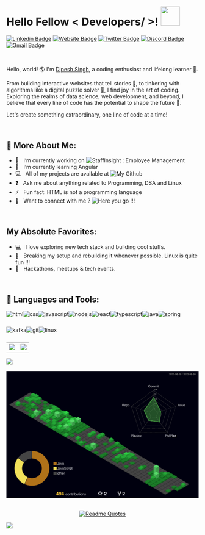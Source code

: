 <h1> Hello Fellow < Developers/ >! <img src = "https://raw.githubusercontent.com/rahulbanerjee26/githubProfileReadmeGenerator/main/gifs/wave.gif" width = 50px height='50px'> </h1>
 
[![Linkedin Badge](https://img.shields.io/badge/-LinkedIn-0e76a8?style=flat-square&logo=Linkedin&logoColor=white)](https://www.linkedin.com/in/dipesh-singh253/)
[![Website Badge](https://img.shields.io/badge/Website-3b5998?style=flat-square&logo=google-chrome&logoColor=white)](https://dipeshsingh253.github.io/)
[![Twitter Badge](https://img.shields.io/badge/-Twitter-00acee?style=flat-square&logo=Twitter&logoColor=white)](https://twitter.com/dipeshSingh_253)
[![Discord Badge](https://img.shields.io/badge/-Discord-0088cc?style=flat-square&logo=Discord&logoColor=white&color=blueviolet)](https://discordapp.com/users/dipeshsingh_)
[![Gmail Badge](https://img.shields.io/badge/-Gmail-0088cc?style=flat-square&logo=Gmail&logoColor=white&color=red)](mailto:sinhdipesh@gmail.com)

<br>

Hello, world! 🌎 I'm [Dipesh Singh](https://github.com/dipeshsingh253/), a coding enthusiast and lifelong learner 🚀.

From building interactive websites that tell stories 📖, to tinkering with algorithms like a digital puzzle solver 🧩, I find joy in the art of coding. Exploring the realms of data science, web development, and beyond, I believe that every line of code has the potential to shape the future 🌟.

Let's create something extraordinary, one line of code at a time!

<br>


## 💫 More About Me:

 - 🔭 &nbsp; I’m currently working on  ![StaffInsight : Employee Management](https://github.com/dipeshsingh253/StaffInsight-Employee-Management-System)<br>
 - 🌱 &nbsp; I’m currently learning Angular <br>
 - 💻 &nbsp; All of my projects are available at ![My Github](https://github.com/dipeshsingh253/) <br>
 - ❓ &nbsp; Ask me about anything related to Programming, DSA and Linux <br>
 - ⚡ &nbsp; Fun fact: HTML is not a programming language <br>
 - 📧 &nbsp; Want to connect with me ? ![Here you go !!!](#-connect-with-me-)

<br>

## My Absolute Favorites:

- 💻 &nbsp; I love exploring new tech stack and building cool stuffs.
- 🐧 &nbsp; Breaking my setup and rebuilding it whenever possible. Linux is quite fun !!!
- 🍕 &nbsp; Hackathons, meetups & tech events.

<br>

## 🔨 Languages and Tools:

<a href="https://html5.org/" target="_blank"> <img align="left" src="https://raw.githubusercontent.com/dipeshsingh253/Readme_Icons/main/language_and_tools/square/html/html.svg" alt="html" height="42px"/> </a> 
<a href="https://css3.com/" target="_blank"> <img align="left" src="https://raw.githubusercontent.com/dipeshsingh253/Readme_Icons/main/language_and_tools/square/css/css.svg" alt="css" height="42px"/> </a> 
<a href="https://www.javascript.com/" target="_blank"> <img align="left" src="https://raw.githubusercontent.com/dipeshsingh253/Readme_Icons/main/language_and_tools/square/javascript/javascript.svg" alt="javascript" height="42px"/> </a> 
<a href="https://nodejs.org/en" target="_blank"> <img align="left" src="https://raw.githubusercontent.com/dipeshsingh253/Readme_Icons/main/language_and_tools/square/node/node.svg" alt="nodejs" height="42px"/> </a> 
<a href="https://react.dev/" target="_blank"> <img align="left" src="https://raw.githubusercontent.com/dipeshsingh253/Readme_Icons/main/language_and_tools/square/react/react.svg" alt="react" height="42px"/> </a>
<a href="https://www.typescriptlang.org/" target="_blank"> <img align="left" src="https://raw.githubusercontent.com/dipeshsingh253/Readme_Icons/main/language_and_tools/square/typescript/typescript.svg" alt="typescript" height="42px"/> </a> 
<a href="https://java.com/en" target="_blank"> <img align="left" src="https://raw.githubusercontent.com/dipeshsingh253/Readme_Icons/main/language_and_tools/square/java/java.svg" alt="java" height="42px"/> </a> 
<a href="https://spring.io/" target="_blank"> <img align="left" src="https://raw.githubusercontent.com/dipeshsingh253/Readme_Icons/main/language_and_tools/square/spring/spring.svg" alt="spring" height="42px"/> </a> 
<a href="https://kafka.apache.org/" target="_blank"> <img align="left" src="https://raw.githubusercontent.com/dipeshsingh253/Readme_Icons/main/language_and_tools/square/kaafka/kaafka.svg" alt="kafka" height="42px"/> </a> 
<a href="https://git-scm.com/" target="_blank"> <img align="left" src="https://raw.githubusercontent.com/dipeshsingh253/Readme_Icons/main/language_and_tools/square/git-scm/git-scm.svg" alt="git" height="42px"/> </a> 
<a href="https://www.linux.org/" target="_blank"> <img align="left" src="https://raw.githubusercontent.com/dipeshsingh253/Readme_Icons/main/language_and_tools/square/linux/linux.svg" alt="linux" height="42px"/> </a> 

<br>

<br>
<br>
 
<table>
  <tr>
    <td>  <img src="https://github-readme-stats.vercel.app/api?username=dipeshsingh253&theme=gotham&count_private=true" /></td>
    <td><img src="https://github-readme-streak-stats.herokuapp.com/?user=dipeshsingh253&theme=gotham&hide_border=false" /></td>  
  </tr>
</table>

 <img src="https://github-readme-activity-graph.vercel.app/graph?username=dipeshsingh253&theme=gotham&hide_border=false" />

 ![](./profile-3d-contrib/profile-night-green.svg)


##
<div align="center">
 
 [![Readme Quotes](https://quotes-github-readme.vercel.app/api?type=horizontal&theme=dark)](https://github.com/dipeshsingh253/)
 
</div>



[![](https://visitcount.itsvg.in/api?id=dipeshsingh253&label=Profile%20Views&pretty=false)](https://visitcount.itsvg.in)

<!--
## अद्यतनकल्पना श्वः यथार्थः एव

"अद्यतनकल्पना श्वः यथार्थः एव" translates to "Today's imagination is tomorrow's reality" in Sanskrit. Embrace your visions and turn them into the truth of tomorrow.

-->
